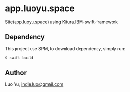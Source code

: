 # app.luoyu.space

Site(app.luoyu.space) using Kitura.IBM-swift-framework

## Dependency

This project use SPM, to download dependency, simply run:

```bash
$ swift build
```

## Author

Luo Yu, indie.luo@gmail.com